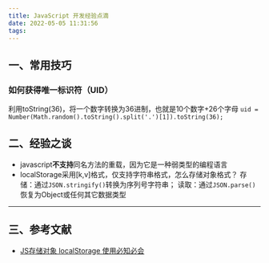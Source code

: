 ```yaml
---
title: JavaScript 开发经验点滴
date: 2022-05-05 11:31:56
tags:
---
```


## 一、常用技巧

### 如何获得唯一标识符（UID）

利用toString(36)，将一个数字转换为36进制，也就是10个数字+26个字母
`uid = Number(Math.random().toString().split('.')[1]).toString(36);`

## 二、经验之谈

- javascript**不支持**同名方法的重载，因为它是一种弱类型的编程语言
- localStorage采用[k,v]格式，仅支持字符串格式，怎么存储对象格式？
    存储：通过`JSON.stringify()`转换为序列号字符串；
    读取：通过`JSON.parse()`恢复为Object或任何其它数据类型

---

## 三、参考文献

- [JS存储对象 localStorage 使用必知必会](https://blog.csdn.net/PY0312/article/details/103570989)
